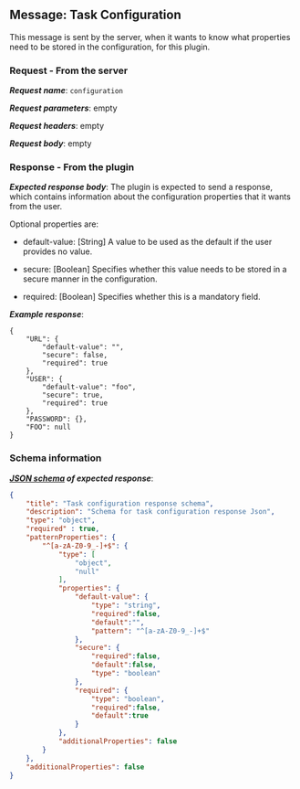 ## Message: Task Configuration

This message is sent by the server, when it wants to know what properties need to be stored in the configuration, for
this plugin.

### Request - From the server

***Request name***: ```configuration```

***Request parameters***: empty

***Request headers***: empty

***Request body***: empty


### Response - From the plugin

***Expected response body***: The plugin is expected to send a response, which contains information about the configuration
properties that it wants from the user.

Optional properties are:

* default-value: [String] A value to be used as the default if the user provides no value.

* secure: [Boolean] Specifies whether this value needs to be stored in a secure manner in the configuration.

* required: [Boolean] Specifies whether this is a mandatory field.

***Example response***:

```{json}
{
    "URL": {
        "default-value": "",
        "secure": false,
        "required": true
    },
    "USER": {
        "default-value": "foo",
        "secure": true,
        "required": true
    },
    "PASSWORD": {},
    "FOO": null
}
```

### Schema information

***[JSON schema](http://json-schema.org) of expected response***:
```json
{
    "title": "Task configuration response schema",
    "description": "Schema for task configuration response Json",
    "type": "object",
    "required" : true,
    "patternProperties": {
        "^[a-zA-Z0-9_-]+$": {
            "type": [
                "object",
                "null"
            ],
            "properties": {
                "default-value": {
                    "type": "string",
                    "required":false,
                    "default":"",
                    "pattern": "^[a-zA-Z0-9_-]+$"
                },
                "secure": {
                    "required":false,
                    "default":false,
                    "type": "boolean"
                },
                "required": {
                    "type": "boolean",
                    "required":false,
                    "default":true
                }
            },
            "additionalProperties": false
        }
    },
    "additionalProperties": false
}
```
